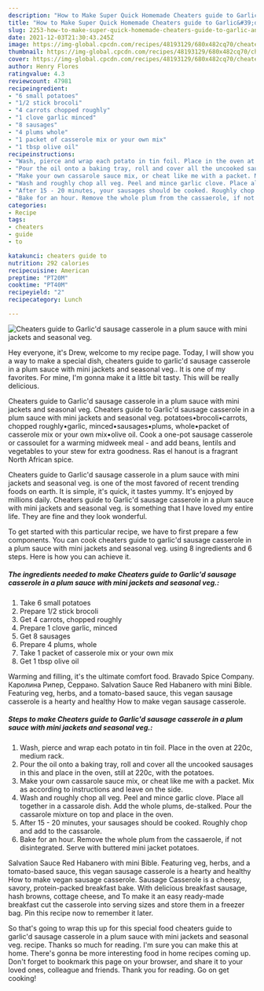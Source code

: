 ```yaml
---
description: "How to Make Super Quick Homemade Cheaters guide to Garlic&#39;d sausage casserole in a plum sauce with mini jackets and seasonal veg."
title: "How to Make Super Quick Homemade Cheaters guide to Garlic&#39;d sausage casserole in a plum sauce with mini jackets and seasonal veg."
slug: 2253-how-to-make-super-quick-homemade-cheaters-guide-to-garlic-and-39-d-sausage-casserole-in-a-plum-sauce-with-mini-jackets-and-seasonal-veg
date: 2021-12-03T21:30:43.245Z
image: https://img-global.cpcdn.com/recipes/48193129/680x482cq70/cheaters-guide-to-garlicd-sausage-casserole-in-a-plum-sauce-with-mini-jackets-and-seasonal-veg-recipe-main-photo.jpg
thumbnail: https://img-global.cpcdn.com/recipes/48193129/680x482cq70/cheaters-guide-to-garlicd-sausage-casserole-in-a-plum-sauce-with-mini-jackets-and-seasonal-veg-recipe-main-photo.jpg
cover: https://img-global.cpcdn.com/recipes/48193129/680x482cq70/cheaters-guide-to-garlicd-sausage-casserole-in-a-plum-sauce-with-mini-jackets-and-seasonal-veg-recipe-main-photo.jpg
author: Henry Flores
ratingvalue: 4.3
reviewcount: 47981
recipeingredient:
- "6 small potatoes"
- "1/2 stick brocoli"
- "4 carrots chopped roughly"
- "1 clove garlic minced"
- "8 sausages"
- "4 plums whole"
- "1 packet of casserole mix or your own mix"
- "1 tbsp olive oil"
recipeinstructions:
- "Wash, pierce and wrap each potato in tin foil. Place in the oven at 220c, medium rack."
- "Pour the oil onto a baking tray, roll and cover all the uncooked sausages in this and place in the oven, still at 220c, with the potatoes."
- "Make your own cassarole sauce mix, or cheat like me with a packet. Mix as according to instructions and leave on the side."
- "Wash and roughly chop all veg. Peel and mince garlic clove. Place all together in a cassarole dish. Add the whole plums, de-stalked. Pour the cassarole mixture on top and place in the oven."
- "After 15 - 20 minutes, your sausages should be cooked. Roughly chop and add to the cassarole."
- "Bake for an hour. Remove the whole plum from the cassaerole, if not disintegrated. Serve with buttered mini jacket potatoes."
categories:
- Recipe
tags:
- cheaters
- guide
- to

katakunci: cheaters guide to 
nutrition: 292 calories
recipecuisine: American
preptime: "PT20M"
cooktime: "PT40M"
recipeyield: "2"
recipecategory: Lunch

---
```



![Cheaters guide to Garlic'd sausage casserole in a plum sauce with mini jackets and seasonal veg.](https://img-global.cpcdn.com/recipes/48193129/680x482cq70/cheaters-guide-to-garlicd-sausage-casserole-in-a-plum-sauce-with-mini-jackets-and-seasonal-veg-recipe-main-photo.jpg)

Hey everyone, it's Drew, welcome to my recipe page. Today, I will show you a way to make a special dish, cheaters guide to garlic'd sausage casserole in a plum sauce with mini jackets and seasonal veg.. It is one of my favorites. For mine, I'm gonna make it a little bit tasty. This will be really delicious.

Cheaters guide to Garlic'd sausage casserole in a plum sauce with mini jackets and seasonal veg. Cheaters guide to Garlic'd sausage casserole in a plum sauce with mini jackets and seasonal veg. potatoes•brocoli•carrots, chopped roughly•garlic, minced•sausages•plums, whole•packet of casserole mix or your own mix•olive oil. Cook a one-pot sausage casserole or cassoulet for a warming midweek meal - and add beans, lentils and vegetables to your stew for extra goodness. Ras el hanout is a fragrant North African spice.

Cheaters guide to Garlic'd sausage casserole in a plum sauce with mini jackets and seasonal veg. is one of the most favored of recent trending foods on earth. It is simple, it's quick, it tastes yummy. It's enjoyed by millions daily. Cheaters guide to Garlic'd sausage casserole in a plum sauce with mini jackets and seasonal veg. is something that I have loved my entire life. They are fine and they look wonderful.


To get started with this particular recipe, we have to first prepare a few components. You can cook cheaters guide to garlic'd sausage casserole in a plum sauce with mini jackets and seasonal veg. using 8 ingredients and 6 steps. Here is how you can achieve it.

<!--inarticleads1-->

##### The ingredients needed to make Cheaters guide to Garlic'd sausage casserole in a plum sauce with mini jackets and seasonal veg.:

1. Take 6 small potatoes
1. Prepare 1/2 stick brocoli
1. Get 4 carrots, chopped roughly
1. Prepare 1 clove garlic, minced
1. Get 8 sausages
1. Prepare 4 plums, whole
1. Take 1 packet of casserole mix or your own mix
1. Get 1 tbsp olive oil


Warming and filling, it's the ultimate comfort food. Bravado Spice Company. Каролина Рипер, Серрано. Salvation Sauce Red Habanero with mini Bible. Featuring veg, herbs, and a tomato-based sauce, this vegan sausage casserole is a hearty and healthy How to make vegan sausage casserole. 

<!--inarticleads2-->

##### Steps to make Cheaters guide to Garlic'd sausage casserole in a plum sauce with mini jackets and seasonal veg.:

1. Wash, pierce and wrap each potato in tin foil. Place in the oven at 220c, medium rack.
1. Pour the oil onto a baking tray, roll and cover all the uncooked sausages in this and place in the oven, still at 220c, with the potatoes.
1. Make your own cassarole sauce mix, or cheat like me with a packet. Mix as according to instructions and leave on the side.
1. Wash and roughly chop all veg. Peel and mince garlic clove. Place all together in a cassarole dish. Add the whole plums, de-stalked. Pour the cassarole mixture on top and place in the oven.
1. After 15 - 20 minutes, your sausages should be cooked. Roughly chop and add to the cassarole.
1. Bake for an hour. Remove the whole plum from the cassaerole, if not disintegrated. Serve with buttered mini jacket potatoes.


Salvation Sauce Red Habanero with mini Bible. Featuring veg, herbs, and a tomato-based sauce, this vegan sausage casserole is a hearty and healthy How to make vegan sausage casserole. Sausage Casserole is a cheesy, savory, protein-packed breakfast bake. With delicious breakfast sausage, hash browns, cottage cheese, and To make it an easy ready-made breakfast cut the casserole into serving sizes and store them in a freezer bag. Pin this recipe now to remember it later. 

So that's going to wrap this up for this special food cheaters guide to garlic'd sausage casserole in a plum sauce with mini jackets and seasonal veg. recipe. Thanks so much for reading. I'm sure you can make this at home. There's gonna be more interesting food in home recipes coming up. Don't forget to bookmark this page on your browser, and share it to your loved ones, colleague and friends. Thank you for reading. Go on get cooking!
